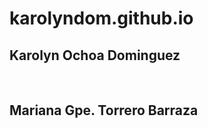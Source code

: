 # karolyndom.github.io
<h2> Karolyn Ochoa Dominguez </h2> <br> 
<h2> Mariana Gpe. Torrero Barraza </h2>

